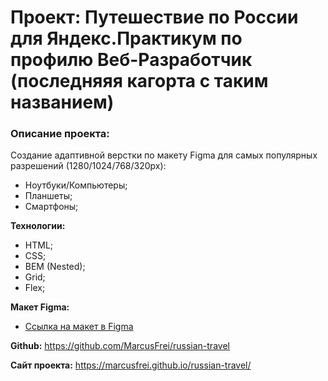 # Проект: Путешествие по России для Яндекс.Практикум по профилю Веб-Разработчик (последняяя кагорта с таким названием)

### Описание проекта:
Создание адаптивной верстки по макету Figma для самых популярных разрешений (1280/1024/768/320px):
* Ноутбуки/Компьютеры;
* Планшеты;
* Смартфоны;

**Технологии:**

* HTML;
* CSS;
* BEM (Nested);
* Grid;
* Flex;

**Макет Figma:**

* [Ссылка на макет в Figma](https://www.figma.com/file/5S2WSbEFL6awjVWJ0NWL8Q/Sprint-3_-Russia-_-desktop-mobile?node-id=28503%3A0)

**Github:**
https://github.com/MarcusFrei/russian-travel

**Сайт проекта:**
https://marcusfrei.github.io/russian-travel/
